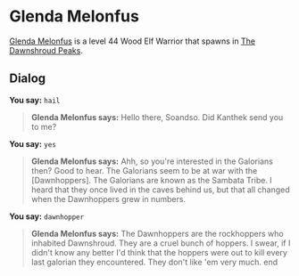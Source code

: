# Glenda Melonfus



[Glenda Melonfus](/npc/174078) is a level 44 Wood Elf Warrior that spawns in [The Dawnshroud Peaks](/zone/174).



## Dialog

**You say:** `hail`



>**Glenda Melonfus says:** Hello there, Soandso. Did Kanthek send you to me?

**You say:** `yes`



>**Glenda Melonfus says:** Ahh, so you're interested in the Galorians then? Good to hear. The Galorians seem to be at war with the [Dawnhoppers]. The Galorians are known as the Sambata Tribe. I heard that they once lived in the caves behind us, but that all changed when the Dawnhoppers grew in numbers.

**You say:** `dawnhopper`



>**Glenda Melonfus says:** The Dawnhoppers are the rockhoppers who inhabited Dawnshroud. They are a cruel bunch of hoppers. I swear, if I didn't know any better I'd think that the hoppers were out to kill every last galorian they encountered. They don't like 'em very much.
end
